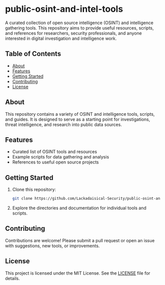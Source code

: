 # public-osint-and-intel-tools

A curated collection of open source intelligence (OSINT) and intelligence gathering tools. This repository aims to provide useful resources, scripts, and references for researchers, security professionals, and anyone interested in digital investigation and intelligence work.

## Table of Contents

- [About](#about)
- [Features](#features)
- [Getting Started](#getting-started)
- [Contributing](#contributing)
- [License](#license)

## About

This repository contains a variety of OSINT and intelligence tools, scripts, and guides. It is designed to serve as a starting point for investigations, threat intelligence, and research into public data sources.

## Features

- Curated list of OSINT tools and resources
- Example scripts for data gathering and analysis
- References to useful open source projects

## Getting Started

1. Clone this repository:
   ```bash
   git clone https://github.com/Lackadaisical-Security/public-osint-and-intel-tools.git
   ```
2. Explore the directories and documentation for individual tools and scripts.

## Contributing

Contributions are welcome! Please submit a pull request or open an issue with suggestions, new tools, or improvements.

## License

This project is licensed under the MIT License. See the [LICENSE](LICENSE) file for details.
